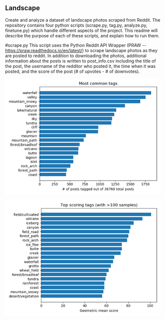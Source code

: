 ## Landscape
Create and analyze a dataset of landscape photos scraped from Reddit. The repository contains four python scripts (scrape.py, tag.py, analyze.py, finetune.py) which handle different aspects of the project. This readme will describe the purpose of each of these scripts, and explain how to run them.

#scrape.py
This script uses the Python Reddit API Wrapper (PRAW -- https://praw.readthedocs.io/en/latest/) to scrape landscape photos as they are posted to reddit. In addition to downloading the photos, additional information about the posts is written to post_info.csv including the title of the post, the username of the redditor who posted it, the time when it was posted, and the score of the post (# of upvotes - # of downvotes).


![common_tags.png](https://github.com/tennessejoyce/Landscape/blob/master/common_tags.png)

![top_scoring_tags.png](https://github.com/tennessejoyce/Landscape/blob/master/top_scoring_tags.png)



